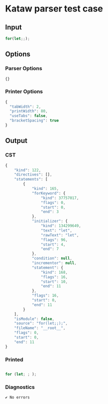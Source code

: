 # Kataw parser test case

## Input

`````js
for(let;;);
`````

## Options

### Parser Options

`````js
{}
`````

### Printer Options

`````js
{
  "tabWidth": 2,
  "printWidth": 80,
  "useTabs": false,
  "bracketSpacing": true
}
`````

## Output

### CST

```javascript
{
    "kind": 122,
    "directives": [],
    "statements": [
        {
            "kind": 165,
            "forKeyword": {
                "kind": 37757017,
                "flags": 0,
                "start": 0,
                "end": 3
            },
            "initializer": {
                "kind": 134299649,
                "text": "let",
                "rawText": "let",
                "flags": 96,
                "start": 4,
                "end": 7
            },
            "condition": null,
            "incrementor": null,
            "statement": {
                "kind": 168,
                "flags": 16,
                "start": 10,
                "end": 11
            },
            "flags": 16,
            "start": 0,
            "end": 11
        }
    ],
    "isModule": false,
    "source": "for(let;;);",
    "fileName": "__root__",
    "flags": 0,
    "start": 0,
    "end": 11
}
```

### Printed

```javascript

for (let; ; );
```

### Diagnostics

```javascript
✔ No errors
```

